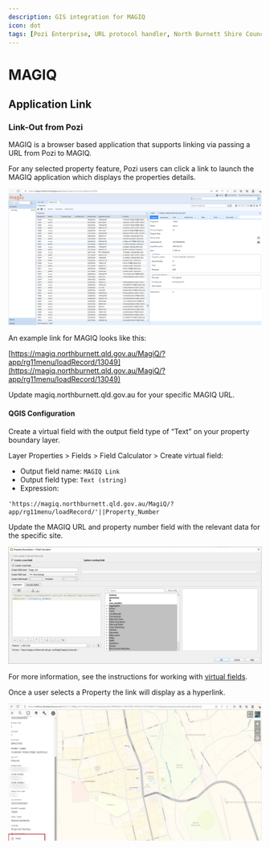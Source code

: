 ```yaml
---
description: GIS integration for MAGIQ
icon: dot
tags: [Pozi Enterprise, URL protocol handler, North Burnett Shire Council]
---
```


# MAGIQ

## Application Link

### Link-Out from Pozi

MAGIQ is a browser based application that supports linking via passing a URL from Pozi to MAGIQ.

For any selected property feature, Pozi users can click a link to launch the MAGIQ application which displays the properties details.

![](./img/magiq-app.png)

An example link for MAGIQ looks like this:

[https://magiq.northburnett.qld.gov.au/MagiQ/?app/rg11menu/loadRecord/13049](https://magiq.northburnett.qld.gov.au/MagiQ/?app/rg11menu/loadRecord/13049)

Update magiq.northburnett.qld.gov.au for your specific MAGIQ URL.

#### QGIS Configuration

Create a virtual field with the output field type of “Text” on your property boundary layer.

Layer Properties > Fields > Field Calculator > Create virtual field:

* Output field name: `MAGIQ Link`
* Output field type: `Text (string)`
* Expression:

```
'https://magiq.northburnett.qld.gov.au/MagiQ/?app/rg11menu/loadRecord/'||Property_Number
```

Update the MAGIQ URL and property number field with the relevant data for the specific site.

![](./img/magiq-qgis-link.png)

For more information, see the instructions for working with [virtual fields](../qgis/configuring-layers#virtual-fields).

Once a user selects a Property the link will display as a hyperlink.

![](./img/magiq-pozi-link.png)
